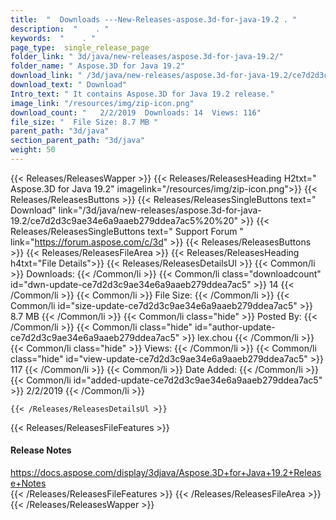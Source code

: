 ```yaml
---
title:  "  Downloads ---New-Releases-aspose.3d-for-java-19.2 . " 
description:  "    . " 
keywords:  "    . " 
page_type:  single_release_page
folder_link: " 3d/java/new-releases/aspose.3d-for-java-19.2/"
folder_name: " Aspose.3D for Java 19.2"
download_link: " /3d/java/new-releases/aspose.3d-for-java-19.2/ce7d2d3c9ae34e6a9aaeb279ddea7ac5"
download_text: " Download"
Intro_text: " It contains Aspose.3D for Java 19.2 release."
image_link: "/resources/img/zip-icon.png"
download_count: "   2/2/2019  Downloads: 14  Views: 116"
file_size: "  File Size: 8.7 MB "
parent_path: "3d/java"
section_parent_path: "3d/java"
weight: 50
---
```


{{< Releases/ReleasesWapper >}}
  {{< Releases/ReleasesHeading H2txt=" Aspose.3D for Java 19.2" imagelink="/resources/img/zip-icon.png">}}
  {{< Releases/ReleasesButtons >}}
    {{< Releases/ReleasesSingleButtons text=" Download" link="/3d/java/new-releases/aspose.3d-for-java-19.2/ce7d2d3c9ae34e6a9aaeb279ddea7ac5%20%20" >}}
    {{< Releases/ReleasesSingleButtons text=" Support Forum " link="https://forum.aspose.com/c/3d" >}}
  {{< Releases/ReleasesButtons >}}
  {{< Releases/ReleasesFileArea >}}
    {{< Releases/ReleasesHeading h4txt="File Details">}}
    {{< Releases/ReleasesDetailsUl >}}
            {{< Common/li  >}} Downloads: {{< /Common/li >}} 
      {{< Common/li class="downloadcount" id="dwn-update-ce7d2d3c9ae34e6a9aaeb279ddea7ac5" >}} 14 {{< /Common/li >}} 
      {{< Common/li  >}} File Size: {{< /Common/li >}} 
      {{< Common/li id="size-update-ce7d2d3c9ae34e6a9aaeb279ddea7ac5" >}} 8.7 MB {{< /Common/li >}} 
      {{< Common/li  class="hide" >}} Posted By: {{< /Common/li >}} 
      {{< Common/li class="hide" id="author-update-ce7d2d3c9ae34e6a9aaeb279ddea7ac5" >}} lex.chou {{< /Common/li >}} 
      {{< Common/li class="hide"  >}} Views: {{< /Common/li >}} 
      {{< Common/li class="hide" id="view-update-ce7d2d3c9ae34e6a9aaeb279ddea7ac5" >}} 117 {{< /Common/li >}} 
      {{< Common/li  >}} Date Added: {{< /Common/li >}} 
      {{< Common/li id="added-update-ce7d2d3c9ae34e6a9aaeb279ddea7ac5" >}} 2/2/2019 {{< /Common/li >}} 

    {{< /Releases/ReleasesDetailsUl >}}

  {{< Releases/ReleasesFileFeatures >}}
      <h4>Release Notes</h4><div><a href="https://docs.aspose.com/display/3djava/Aspose.3D+for+Java+19.2+Release+Notes">https://docs.aspose.com/display/3djava/Aspose.3D+for+Java+19.2+Release+Notes</a></div>
  {{< /Releases/ReleasesFileFeatures >}}
 {{< /Releases/ReleasesFileArea >}}
{{< /Releases/ReleasesWapper >}}


